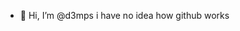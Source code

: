 - 👋 Hi, I’m @d3mps
i have no idea how github works

<!---
d3mps/d3mps is a ✨ special ✨ repository because its `README.md` (this file) appears on your GitHub profile.
You can click the Preview link to take a look at your changes.
--->
